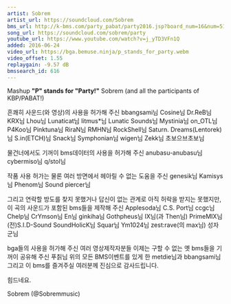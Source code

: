 ```yaml
---
artist: Sobrem
artist_url: https://soundcloud.com/Sobrem
bms_url: http://k-bms.com/party_pabat/party2016.jsp?board_num=16&num=51
song_url: https://soundcloud.com/sobrem/party
youtube_url: https://www.youtube.com/watch?v=j_yTD3VFn1Q
added: 2016-06-24
video_url: https://bga.bemuse.ninja/p_stands_for_party.webm
video_offset: 1.55
replaygain: -9.57 dB
bmssearch_id: 616
---
```


Mashup
__"P" stands for "Party!"__
Sobrem (and all the participants of KBP/PABAT!)

흔쾌히 사운드(와 영상)의 사용을 허가해 주신
bbangsami님
Cosine님
Dr.ReB님
KRX님
Lhou님
Lunaticat님
litmus*님
Lunatic Sounds님
Mystinia님
on_OTL님
P4Koo님
Pinktuna님
RiraN님
RMHN님
RockShell님
Saturn. Dreams(Lentorek)님
S.in(ETCH)님
Snack님
Symphonian님
wigen님
Zekk님
초보으브초보님

물건너에서도 기꺼이 bms데이터의 사용을 허가해 주신
anubasu-anubasu님
cybermiso님
q/stol님

작품 사용 허가는 물론 여러 방면에서 헤아릴 수 없는 도움을 주신
genesik님
Kamisys님
Phenom님
Sound piercer님

그리고 연락할 방도를 찾지 못했거나 답신이 없는 관계로 아직 허락을 받지는 못했지만, 이 곡의 사운드가 포함된 bms들을 제작해 주신
Applesoda님
C.S. Port님
ccgc님
Chelp님
CrYmson님
En님
ginkiha님
Gothpheus님
IX님(과 Then님)
PrimeMIX님
(전)S.I.D-Sound
SoundHolicK님
Squar님
Ym1024님
zest:rave(의 max님)
성자군님

bga들의 사용을 허가해 주신 여러 영상제작자분들
이제는 구할 수 없는 옛 bms들을 기꺼이 공유해 주신 푸칡님
위의 모든 BMS이벤트를 있게 한 metdie님과 bbangsami님
그리고 이 bms를 즐겨주실 여러분께 진심으로 감사드립니다.


힘드네요.

Sobrem (@Sobremmusic)
